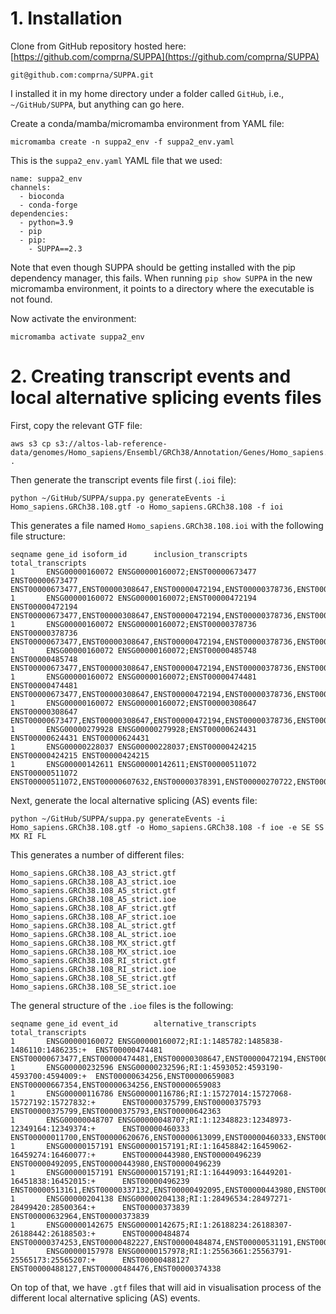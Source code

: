 # 1. Installation

Clone from GitHub repository hosted here: [https://github.com/comprna/SUPPA](https://github.com/comprna/SUPPA)

```
git@github.com:comprna/SUPPA.git
```

I installed it in my home directory under a folder called `GitHub`, i.e., `~/GitHub/SUPPA`, but anything can go here.

Create a conda/mamba/micromamba environment from YAML file:

```
micromamba create -n suppa2_env -f suppa2_env.yaml
```

This is the `suppa2_env.yaml` YAML file that we used:

```
name: suppa2_env
channels:
  - bioconda
  - conda-forge
dependencies:
  - python=3.9
  - pip
  - pip:
    - SUPPA==2.3
```

Note that even though SUPPA should be getting installed with the pip dependency manager, this fails. When running `pip show SUPPA` in the new micromamba environment, it points to a directory where the executable is not found.

Now activate the environment:

```
micromamba activate suppa2_env
```


# 2. Creating transcript events and local alternative splicing events files

First, copy the relevant GTF file:

```
aws s3 cp s3://altos-lab-reference-data/genomes/Homo_sapiens/Ensembl/GRCh38/Annotation/Genes/Homo_sapiens.GRCh38.108.gtf .
```

Then generate the transcript events file first (`.ioi` file):

```
python ~/GitHub/SUPPA/suppa.py generateEvents -i Homo_sapiens.GRCh38.108.gtf -o Homo_sapiens.GRCh38.108 -f ioi
```

This generates a file named `Homo_sapiens.GRCh38.108.ioi` with the following file structure:

```
seqname gene_id isoform_id      inclusion_transcripts   total_transcripts
1       ENSG00000160072 ENSG00000160072;ENST00000673477 ENST00000673477 ENST00000673477,ENST00000308647,ENST00000472194,ENST00000378736,ENST00000485748,ENST00000474481
1       ENSG00000160072 ENSG00000160072;ENST00000472194 ENST00000472194 ENST00000673477,ENST00000308647,ENST00000472194,ENST00000378736,ENST00000485748,ENST00000474481
1       ENSG00000160072 ENSG00000160072;ENST00000378736 ENST00000378736 ENST00000673477,ENST00000308647,ENST00000472194,ENST00000378736,ENST00000485748,ENST00000474481
1       ENSG00000160072 ENSG00000160072;ENST00000485748 ENST00000485748 ENST00000673477,ENST00000308647,ENST00000472194,ENST00000378736,ENST00000485748,ENST00000474481
1       ENSG00000160072 ENSG00000160072;ENST00000474481 ENST00000474481 ENST00000673477,ENST00000308647,ENST00000472194,ENST00000378736,ENST00000485748,ENST00000474481
1       ENSG00000160072 ENSG00000160072;ENST00000308647 ENST00000308647 ENST00000673477,ENST00000308647,ENST00000472194,ENST00000378736,ENST00000485748,ENST00000474481
1       ENSG00000279928 ENSG00000279928;ENST00000624431 ENST00000624431 ENST00000624431
1       ENSG00000228037 ENSG00000228037;ENST00000424215 ENST00000424215 ENST00000424215
1       ENSG00000142611 ENSG00000142611;ENST00000511072 ENST00000511072 ENST00000511072,ENST00000607632,ENST00000378391,ENST00000270722,ENST00000514189,ENST00000512462,ENST00000463591,ENST00000509860,ENST00000378389,ENST00000606170
```

Next, generate the local alternative splicing (AS) events file:

```
python ~/GitHub/SUPPA/suppa.py generateEvents -i Homo_sapiens.GRCh38.108.gtf -o Homo_sapiens.GRCh38.108 -f ioe -e SE SS MX RI FL
```

This generates a number of different files:

```
Homo_sapiens.GRCh38.108_A3_strict.gtf
Homo_sapiens.GRCh38.108_A3_strict.ioe
Homo_sapiens.GRCh38.108_A5_strict.gtf
Homo_sapiens.GRCh38.108_A5_strict.ioe
Homo_sapiens.GRCh38.108_AF_strict.gtf
Homo_sapiens.GRCh38.108_AF_strict.ioe
Homo_sapiens.GRCh38.108_AL_strict.gtf
Homo_sapiens.GRCh38.108_AL_strict.ioe
Homo_sapiens.GRCh38.108_MX_strict.gtf
Homo_sapiens.GRCh38.108_MX_strict.ioe
Homo_sapiens.GRCh38.108_RI_strict.gtf
Homo_sapiens.GRCh38.108_RI_strict.ioe
Homo_sapiens.GRCh38.108_SE_strict.gtf
Homo_sapiens.GRCh38.108_SE_strict.ioe
```

The general structure of the `.ioe` files is the following:

```
seqname gene_id event_id        alternative_transcripts total_transcripts
1       ENSG00000160072 ENSG00000160072;RI:1:1485782:1485838-1486110:1486235:+  ENST00000474481 ENST00000673477,ENST00000474481,ENST00000308647,ENST00000472194,ENST00000485748
1       ENSG00000232596 ENSG00000232596;RI:1:4593052:4593190-4593700:4594009:+  ENST00000634256,ENST00000659083 ENST00000667354,ENST00000634256,ENST00000659083
1       ENSG00000116786 ENSG00000116786;RI:1:15727014:15727068-15727192:15727832:+      ENST00000375799,ENST00000375793 ENST00000375799,ENST00000375793,ENST00000642363
1       ENSG00000048707 ENSG00000048707;RI:1:12348823:12348973-12349164:12349374:+      ENST00000460333 ENST00000011700,ENST00000620676,ENST00000613099,ENST00000460333,ENST00000646917
1       ENSG00000157191 ENSG00000157191;RI:1:16458842:16459062-16459274:16460077:+      ENST00000443980,ENST00000496239 ENST00000492095,ENST00000443980,ENST00000496239
1       ENSG00000157191 ENSG00000157191;RI:1:16449093:16449201-16451838:16452015:+      ENST00000496239 ENST00000513161,ENST00000337132,ENST00000492095,ENST00000443980,ENST00000496239,ENST00000457722,ENST00000504551
1       ENSG00000204138 ENSG00000204138;RI:1:28496534:28497271-28499420:28500364:+      ENST00000373839 ENST00000632964,ENST00000373839
1       ENSG00000142675 ENSG00000142675;RI:1:26188234:26188307-26188442:26188503:+      ENST00000484874 ENST00000374253,ENST00000482227,ENST00000484874,ENST00000531191,ENST00000361530
1       ENSG00000157978 ENSG00000157978;RI:1:25563661:25563791-25565173:25565207:+      ENST00000488127 ENST00000488127,ENST00000484476,ENST00000374338
```

On top of that, we have `.gtf` files that will aid in visualisation process of the different local alternative splicing (AS) events.